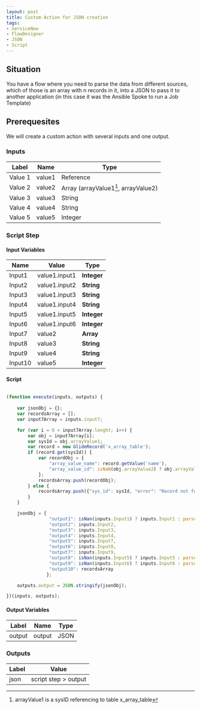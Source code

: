 ```yaml
---
layout: post
title: Custom Action for JSON creation
tags:
- ServiceNow
- FlowDesigner
- JSON
- Script
---
```

## Situation

You have a flow where you need to parse the data from different sources, which of those is an array with n records in it, into a JSON to pass it to another application (in this case it was the Ansible Spoke to run a Job Template)

## Prerequesites

We will create a custom action with several inputs and one output.

### Inputs

| Label | Name | Type |
| --- | --- |--- |
| Value 1 | value1 |Reference |
| Value 2 | value2 |Array (arrayValue1[^1], arrayValue2) |
| Value 3 | value3 |String |
| Value 4 | value4 |String |
| Value 5 | value5 |Integer |

[^1]: arrayValue1 is a sysID referencing to table x_array_table

### Script Step

#### Input Variables

| Name          | Value          | __Type__   |
| ------------- | -------------- |----------- |
| Input1        | value1.input1  |__Integer__ |
| Input2        | value1.input2  |__String__  |
| Input3        | value1.input3  |__String__  |
| Input4        | value1.input4  |__String__  |
| Input5        | value1.input5  |__Integer__ |
| Input6        | value1.input6  |__Integer__ |
| Input7        | value2         |__Array__   |
| Input8        | value3         |__String__  |
| Input9        | value4         |__String__  |
| Input10       | value5         |__Integer__ |


#### Script

```javascript

(function execute(inputs, outputs) {
  
    var jsonObj = {};
    var recordsArray = [];
    var input7Array = inputs.input7;

    for (var i = 0 < input7Array.lenght; i++) {
        var obj = input7Array[i];
        var sysId = obj.arrayValue1;
        var record = new GlideRecord('x_array_table');
        if (record.get(sysId)) {
            var recordObj = {
                "array_value_name": record.getValue('name'),
                "array_value_id": isNaN(obj.arrayValue2) ? obj.arrayValue2 : parseInt(obj.arrayValue2)
            };
            recordsArray.push(recordObj);
        } else {
            recordsArray.push({"sys_id": sysId, "error": "Record not found"});
        }
    }

    jsonObj = {
                "output1": isNan(inputs.Input1) ? inputs.Input1 : parseInt(inputs.Input1),
                "output2": inputs.Input2,
                "output3": inputs.Input3,
                "output4": inputs.Input4,
                "output5": inputs.Input7,
                "output6": inputs.Input8,
                "output7": inputs.Input9,
                "output8": isNan(inputs.Input5) ? inputs.Input5 : parseInt(inputs.Input5),
                "output9": isNan(inputs.Input6) ? inputs.Input6 : parseInt(inputs.Input6),
                "output10": recordsArray
               };

    outputs.output = JSON.stringify(jsonObj);

})(inputs, outputs);

```

#### Output Variables

| Label         | Name           | Type       |
| ------------- | -------------- |----------- |
| output        | output         |JSON        |


### Outputs

| Label         | Value                |
| ------------- | -------------------- |
| json          | script step > output |


